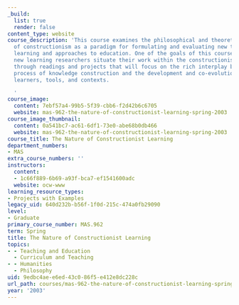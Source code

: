 ```yaml
---
_build:
  list: true
  render: false
content_type: website
course_description: 'This course examines the philosophical and theoretical foundations
  of constructionism as a paradigm for formulating and evaluating new theories for
  learning and approaches to education. One of the goals of this course is to help
  new learning researchers situate their work within the constructionist framework
  through readings and projects that will focus on the rich interplay between the
  process of knowledge construction and the development and co-evolution of ideas,
  learners, tools, and contexts.

  '
course_image:
  content: 7ebf57a4-99b5-5f39-cbb6-f2d42b6c6705
  website: mas-962-the-nature-of-constructionist-learning-spring-2003
course_image_thumbnail:
  content: 0a541bc7-ac61-6df1-73e0-abe68b0db466
  website: mas-962-the-nature-of-constructionist-learning-spring-2003
course_title: The Nature of Constructionist Learning
department_numbers:
- MAS
extra_course_numbers: ''
instructors:
  content:
  - 1c66f889-6b69-a93f-bca7-ef1541600adc
  website: ocw-www
learning_resource_types:
- Projects with Examples
legacy_uid: 640d232b-b56f-1f0d-215c-474a0fb29090
level:
- Graduate
primary_course_number: MAS.962
term: Spring
title: The Nature of Constructionist Learning
topics:
- - Teaching and Education
  - Curriculum and Teaching
- - Humanities
  - Philosophy
uid: 9edbc4ae-e6ed-43c0-86f5-e412e8dc228c
url_path: courses/mas-962-the-nature-of-constructionist-learning-spring-2003
year: '2003'
---
```

